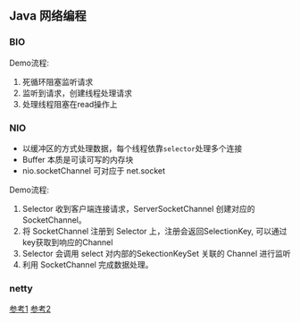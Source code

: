 ## Java 网络编程
### BIO
Demo流程:
1. 死循环阻塞监听请求
2. 监听到请求，创建线程处理请求
3. 处理线程阻塞在read操作上


### NIO
- 以缓冲区的方式处理数据，每个线程依靠`selector`处理多个连接
- Buffer 本质是可读可写的内存块
- nio.socketChannel 可对应于 net.socket

Demo流程:
1. Selector 收到客户端连接请求，ServerSocketChannel 创建对应的SocketChannel。
2. 将 SocketChannel 注册到 Selector 上，注册会返回SelectionKey, 可以通过key获取到响应的Channel
3. Selector 会调用 select 对内部的SekectionKeySet 关联的 Channel 进行监听
4. 利用 SocketChannel 完成数据处理。

   
### netty




[参考1](https://cloud.tencent.com/developer/article/1754078)
[参考2](https://www.jianshu.com/p/56216d1052d7)